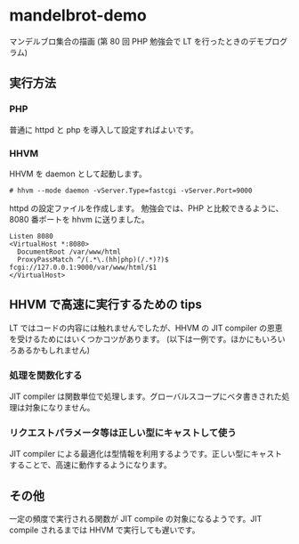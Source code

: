 mandelbrot-demo
===============

マンデルブロ集合の描画 (第 80 回 PHP 勉強会で LT を行ったときのデモプログラム)

実行方法
--------

### PHP

普通に httpd と php を導入して設定すればよいです。

### HHVM

HHVM を daemon として起動します。

    # hhvm --mode daemon -vServer.Type=fastcgi -vServer.Port=9000

httpd の設定ファイルを作成します。
勉強会では、PHP と比較できるように、8080 番ポートを hhvm に送りました。

    Listen 8080
    <VirtualHost *:8080>
      DocumentRoot /var/www/html
      ProxyPassMatch ^/(.*\.(hh|php)(/.*)?)$ fcgi://127.0.0.1:9000/var/www/html/$1
    </VirtualHost>

HHVM で高速に実行するための tips
--------------------------------

LT ではコードの内容には触れませんでしたが、HHVM の JIT compiler の恩恵を受けるためにはいくつかコツがあります。
(以下は一例です。ほかにもいろいろあるかもしれません)

### 処理を関数化する

JIT compiler は関数単位で処理します。グローバルスコープにベタ書きされた処理は対象になりません。

### リクエストパラメータ等は正しい型にキャストして使う

JIT compiler による最適化は型情報を利用するようです。正しい型にキャストすることで、高速に動作するようになります。

その他
------

一定の頻度で実行される関数が JIT compile の対象になるようです。JIT compile されるまでは HHVM で実行しても遅いです。
